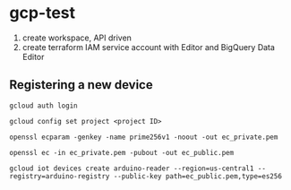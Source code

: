 # gcp-test
1. create workspace, API driven
2. create terraform IAM service account with Editor and BigQuery Data Editor

## Registering a new device

    gcloud auth login

    gcloud config set project <project ID>

    openssl ecparam -genkey -name prime256v1 -noout -out ec_private.pem
    
    openssl ec -in ec_private.pem -pubout -out ec_public.pem

    gcloud iot devices create arduino-reader --region=us-central1 --registry=arduino-registry --public-key path=ec_public.pem,type=es256